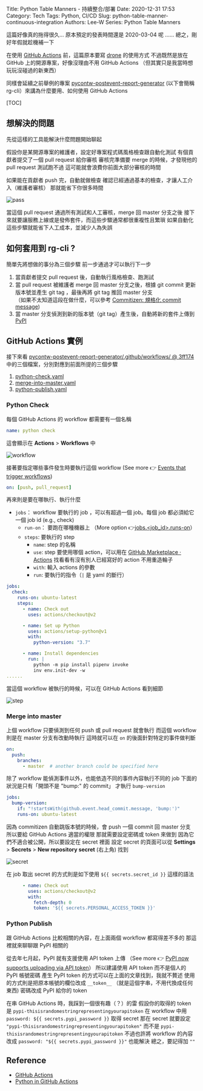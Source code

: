 Title: Python Table Manners - 持續整合/部署
Date: 2020-12-31 17:53
Category: Tech
Tags: Python, CI/CD
Slug: python-table-manner-continuous-integration
Authors: Lee-W
Series: Python Table Manners

這篇好像真的拖得很久...
原本預定的發表時間還是 2020-03-04 呢 ......
總之，剛好年假就趁機補一下

<!--more-->

在使用 [GitHub Actions](https://github.com/actions) 前，這篇原本要寫 [drone](https://github.com/drone/drone) 的使用方式
不過既然是放在 GitHub 上的開源專案，好像沒理由不用 GitHub Actions
（但其實只是我當時想玩玩沒碰過的新東西）

同樣會延續之前舉例的專案 [pycontw-postevent-report-generator](https://github.com/pycontw/pycontw-postevent-report-generator) (以下會簡稱 rg-cli）來講為什麼要用、如何使用 GitHub Actions

[TOC]

## 想解決的問題
先從這樣的工具能解決什麼問題開始聊起

假設你是某開源專案的維護者，設定好專案程式碼風格檢查跟自動化測試
有個貢獻者提交了一個 pull request 給你審核
審核完準備要 merge 的時候，才發現他的 pull request 測試跑不過
這可能就會浪費你前面大部分審核的時間

如果能在貢獻者 push 完，自動就做檢查
確認已經通過基本的檢查，才讓人工介入（維護者審核）
那就能省下你很多時間

![pass](/images/posts-image/2020-02-22-python-table-manner-series/pass.jpg)

當這個 pull request 通過所有測試和人工審核，merge 回 master 分支之後
接下來就要讓服務上線或是發佈套件，而這些步驟通常都很重複性且繁瑣
如果自動化這些步驟就能省下人工成本，並減少人為失誤

## 如何套用到 rg-cli ?
簡單先將想做的事分為三個步驟
前一步通過才可以執行下一步

1. 當貢獻者提交 pull request 後，自動執行風格檢查、跑測試
2. 當 pull request 被維護者 merge 回 master 分支之後，根據 git commit 更新版本號並產生 git tag ，最後再將 git tag 推回 master 分支  
  （如果不太知道這段在做什麼，可以參考 [Commitizen: 規格化 commit message]({filename}/posts/article/2020/11-python-table-manners-commitizen.md))
4. 當 master 分支偵測到新的版本號（git tag）產生後，自動將新的套件上傳到 [PyPI](https://pypi.org/project/pycontw-report-generator/)

## GitHub Actions 實例
接下來看 [pycontw-postevent-report-generator/.github/workflows/ @ 3ff174](https://github.com/pycontw/pycontw-postevent-report-generator/tree/3ff174384639c8d6f40c4cd16e59ceba950838e9/.github/workflows) 中的三個檔案，分別對應到前面所提的三個步驟

1. [python-check.yaml](https://github.com/pycontw/pycontw-postevent-report-generator/blob/3ff174384639c8d6f40c4cd16e59ceba950838e9/.github/workflows/python-check.yaml)
2. [merge-into-master.yaml](https://github.com/pycontw/pycontw-postevent-report-generator/blob/3ff174384639c8d6f40c4cd16e59ceba950838e9/.github/workflows/merge-into-master.yaml)
3. [python-publish.yaml](https://github.com/pycontw/pycontw-postevent-report-generator/blob/3ff174384639c8d6f40c4cd16e59ceba950838e9/.github/workflows/python-publish.yaml)


### Python Check
每個 GitHub Actions 的 workflow 都需要有一個名稱

```yml
name: python check
```

這會顯示在 **Actions** > **Workflows** 中

![workflow](/images/posts-image/2020-02-22-python-table-manner-series/workflow.jpg)

接著要指定哪些事件發生時要執行這個 workflow
(See more 👉 [Events that trigger workflows](https://docs.github.com/en/free-pro-team@latest/actions/reference/events-that-trigger-workflows))

```yaml
on: [push, pull_request]
```

再來則是要在哪執行、執行什麼

* `jobs`： workflow 要執行的 job ，可以有超過一個 job。每個 job 都必須給它一個 job id (e.g., check)
    * `run-on`： 要跑在哪種機器上 （More option 👉[jobs.<job_id>.runs-on](https://docs.github.com/en/free-pro-team@latest/actions/reference/workflow-syntax-for-github-actions#jobsjob_idruns-on)）
    * `steps`:  要執行的 step
        * `name`: step 的名稱
        * `use`: step 要使用哪個 action，可以用在 [GitHub Marketplace · Actions](https://github.com/marketplace?type=actions) 找看看有沒有別人已經寫好的 action 不用重造輪子
        * `with`: 輸入 actions 的參數
        * `run`: 要執行的指令（`|` 是 yaml 的斷行）

```yaml
jobs:
  check:
    runs-on: ubuntu-latest
    steps:
      - name: Check out
        uses: actions/checkout@v2

      - name: Set up Python
        uses: actions/setup-python@v1
        with:
          python-version: "3.7"

      - name: Install dependencies
        run: |
          python -m pip install pipenv invoke
          inv env.init-dev -w
......
```

當這個 workflow 被執行的時候，可以在 GitHub Actions 看到細節

![step](/images/posts-image/2020-02-22-python-table-manner-series/job.jpg)


### Merge into master
上個 workflow 只要偵測到任何 push 或 pull request 就會執行
而這個 workflow 則是在 master 分支有改動時執行
這時就可以在 `on` 的後面針對特定的事件做判斷

```yaml
on:
  push:
    branches:
      - master  # another branch could be specified here
```

除了 workflow 能偵測事件以外，也能依造不同的事件內容執行不同的 job
下面的狀況是只有「開頭不是 "bump:" 的 commit」 才執行 `bump-version`

```yaml
jobs:
  bump-version:
    if: "!startsWith(github.event.head_commit.message, 'bump:')"
    runs-on: ubuntu-latest
```

因為 commitizen 自動跳版本號的時候，會 push 一個 commit 回 master 分支
所以要給 GitHub Actions 適當的權限
那就需要設定密碼或 token 來做到
因為它們不適合被公開，所以要設定在 secret 裡面
設定 secret 的頁面可以從 **Settings** > **Secrets** > **New repository secret** (右上角) 找到

![secret](/images/posts-image/2020-02-22-python-table-manner-series/secret.jpg)

在 job 取出 secret 的方式則是如下使用 `${{ secrets.secret_id }}` 這樣的語法

```yaml
      - name: Check out
        uses: actions/checkout@v2
        with:
          fetch-depth: 0
          token: '${{ secrets.PERSONAL_ACCESS_TOKEN }}'
```

### Python Publish
跟 GitHub Actions 比較相關的內容，在上面兩個 workflow 都寫得差不多的
那這裡就來聊聊跟 PyPI 相關的

從去年七月起，PyPI 就有支援使用 API token 上傳
（See more 👉 [PyPI now supports uploading via API token](https://pyfound.blogspot.com/2019/07/pypi-now-supports-uploading-via-api.html)）
所以建議使用 API token 而不是個人的 PyPI 帳號密碼
產生 PyPI token 的方式可以在上面的文章找到，我就不贅述
使用的方式則是把原本帳號的欄位改成 `__token__` （就是這個字串，不用代換成任何東西)
密碼改成 PyPI 給你的 token

在串 GitHub Actions 時，我踩到一個很有趣（？）的雷
假設你的取得的 token 是 `pypi-thisisrandomestringrepresentingyourapitoken`
在 workflow 中用 `password: ${{ secrets.pypi_password }}` 取得 secret
那在 secret 就要設定 `"pypi-thisisrandomestringrepresentingyourapitoken"`
而不是 `pypi-thisisrandomestringrepresentingyourapitoken`
不過也許將 workflow 的內容改成 `password: "${{ secrets.pypi_password }}"` 也能解決
總之，要記得加 `""`

## Reference
* [GitHub Actions](https://docs.github.com/en/free-pro-team@latest/actions)
* [Python in GitHub Actions](https://hynek.me/articles/python-github-actions/)
